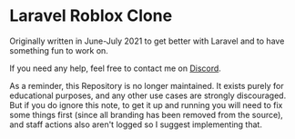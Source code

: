 # Laravel Roblox Clone
Originally written in June-July 2021 to get better with Laravel and to have something fun to work on.

If you need any help, feel free to contact me on [Discord](https://discordhub.com/profile/670619648810811423).

As a reminder, this Repository is no longer maintained. It exists purely for educational purposes, and any other use cases are strongly discouraged. But if you do ignore this note, to get it up and running you will need to fix some things first (since all branding has been removed from the source), and staff actions also aren't logged so I suggest implementing that.
